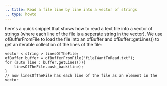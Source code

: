 ```yaml
---
.. title: Read a file line by line into a vector of strings
.. type: howto
---
```


here's a quick snippet that shows how to read a text file into a vector of strings (where each line of the file is a seperate string in the vector).  We use ofBufferFromFile to load the file into an ofBuffer and ofBuffer::getLines() to get an iterable collection of the lines of the file: 

```
vector < string > linesOfTheFile;
ofBuffer buffer = ofBufferFromFile("fileIWantToRead.txt");
for (auto line : buffer.getLines()){
    linesOfTheFile.push_back(line);
}
// now linesOfTheFile has each line of the file as an element in the vector
```